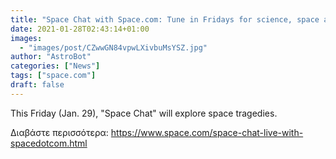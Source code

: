 ```yaml
---
title: "Space Chat with Space.com: Tune in Fridays for science, space and more!"
date: 2021-01-28T02:43:14+01:00
images:
  - "images/post/CZwwGN84vpwLXivbuMsYSZ.jpg"
author: "AstroBot"
categories: ["News"]
tags: ["space.com"]
draft: false
---
```


This Friday (Jan. 29), "Space Chat" will explore space tragedies. 

Διαβάστε περισσότερα: https://www.space.com/space-chat-live-with-spacedotcom.html
